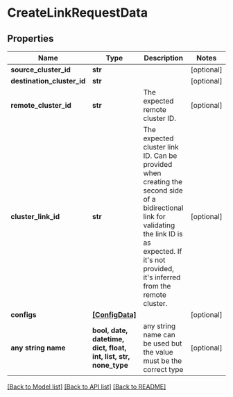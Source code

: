 # CreateLinkRequestData


## Properties
Name | Type | Description | Notes
------------ | ------------- | ------------- | -------------
**source_cluster_id** | **str** |  | [optional] 
**destination_cluster_id** | **str** |  | [optional] 
**remote_cluster_id** | **str** | The expected remote cluster ID. | [optional] 
**cluster_link_id** | **str** | The expected cluster link ID. Can be provided when creating the second side of a bidirectional link for validating the link ID is as expected. If it&#39;s not provided, it&#39;s inferred from the remote cluster. | [optional] 
**configs** | [**[ConfigData]**](ConfigData.md) |  | [optional] 
**any string name** | **bool, date, datetime, dict, float, int, list, str, none_type** | any string name can be used but the value must be the correct type | [optional]

[[Back to Model list]](../README.md#documentation-for-models) [[Back to API list]](../README.md#documentation-for-api-endpoints) [[Back to README]](../README.md)


